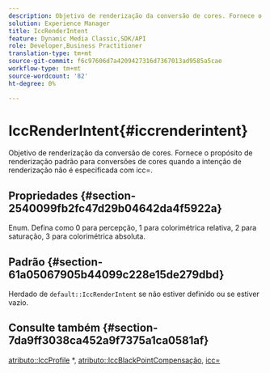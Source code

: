 ```yaml
---
description: Objetivo de renderização da conversão de cores. Fornece o propósito de renderização padrão para conversões de cores quando a intenção de renderização não é especificada com icc=.
solution: Experience Manager
title: IccRenderIntent
feature: Dynamic Media Classic,SDK/API
role: Developer,Business Practitioner
translation-type: tm+mt
source-git-commit: f6c97606d7a4209427316d7367013ad9585a5cae
workflow-type: tm+mt
source-wordcount: '82'
ht-degree: 0%

---
```



# IccRenderIntent{#iccrenderintent}

Objetivo de renderização da conversão de cores. Fornece o propósito de renderização padrão para conversões de cores quando a intenção de renderização não é especificada com icc=.

## Propriedades {#section-2540099fb2fc47d29b04642da4f5922a}

Enum. Defina como 0 para percepção, 1 para colorimétrica relativa, 2 para saturação, 3 para colorimétrica absoluta.

## Padrão {#section-61a05067905b44099c228e15de279dbd}

Herdado de `default::IccRenderIntent` se não estiver definido ou se estiver vazio.

## Consulte também {#section-7da9ff3038ca452a9f7375a1ca0581af}

[atributo::IccProfile](../../../../../is-api/image-catalog/image-serving-api-ref/c-image-catalog-reference/c-attributes-reference/r-iccprofilecmyk.md#reference-db89f9dac33e447cadb359ec1ba27ee0) *,  [atributo::IccBlackPointCompensação](../../../../../is-api/image-catalog/image-serving-api-ref/c-image-catalog-reference/c-attributes-reference/r-iccblackpointcompensation.md#reference-357626375ee140d1807f0c05171c733f),  [icc=](../../../../../is-api/http-ref/image-serving-api-ref/c-http-protocol-reference/c-command-reference/r-icc.md#reference-182b5679e21e4df3b4d330535a5a7517)
